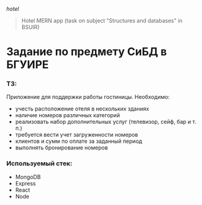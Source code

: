 *hotel*
>Hotel MERN app (task on subject "Structures and databases" in BSUIR)

# Задание по предмету СиБД в БГУИРЕ
### ТЗ:
Приложение для поддержки работы гостиницы. Необходимо:
- учесть расположение отеля в нескольких зданиях
- наличие номеров различных категорий
- реализовать набор дополнительных услуг (телевизор, сейф, бар и т. п.) 
- требуется вести учет загруженности номеров
- клиентов и сумм по оплате за заданный период
- выполнять бронирование номеров

### Используемый стек:
- MongoDB
- Express
- React
- Node
